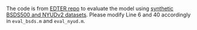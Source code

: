 The code is from <a href="https://github.com/MengyangPu/EDTER" title="EDTER">EDTER repo</a> to evaluate the model using <a href="https://drive.google.com/drive/folders/19TFgtBi1XZiea0ilWVbKvpalh4g7k8ZH?usp=drive_link" title="CT-Bound datasets">synthetic BSDS500 and NYUDv2 datasets</a>. Please modify Line 6 and 40 accordingly in ``eval_bsds.m`` and ``eval_nyud.m``. 
